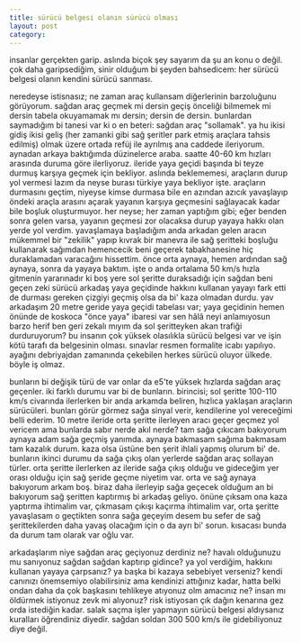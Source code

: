 ```yaml
---
title: sürücü belgesi olanın sürücü olması
layout: post
category: 
---
```


insanlar gerçekten garip. aslında biçok şey sayarım da şu an konu o değil. çok daha garipsediğim, sinir olduğum bi şeyden bahsedicem: her sürücü belgesi olanın kendini sürücü sanması.

neredeyse istisnasız; ne zaman araç kullansam diğerlerinin barzoluğunu görüyorum. sağdan araç geçmek mi dersin geçiş önceliği bilmemek mi dersin tabela okuyamamak mı dersin; dersin de dersin. bunlardan saymadığım bi tanesi var ki o en beteri: sağdan araç "sollamak". ya hu ikisi gidiş ikisi geliş (her zamanki gibi sağ şeritler park etmiş araçlara tahsis edilmiş) olmak üzere ortada refüj ile ayrılmış ana caddede ileriyorum. aynadan arkaya baktığımda düzinelerce araba. saatte 40-60 km hızları arasında duruma göre ilerliyoruz.  ileride yaya geçidi başında bi teyze durmuş karşıya geçmek için bekliyor. aslında beklememesi, araçların durup yol vermesi lazım da neyse burası türkiye yaya bekliyor işte. araçların durmasını geçtim, niyeyse kimse durmasa bile en azından azıcık yavaşlayıp öndeki araçla arasını açarak yayanın karşıya geçmesini sağlayacak kadar bile boşluk oluşturmuyor. her neyse; her zaman yaptığım gibi; eğer benden sonra gelen varsa, yayanın geçmesi zor olacaksa durup yayaya hakkı olan yerde yol verdim. yavaşlamaya başladığım anda arkadan gelen aracın mükemmel bir "zekilik" yapıp kıvrak bir manevra ile sağ şeritteki boşluğu kullanarak sağımdan hemencecik beni geçerek tabakhanesine hiç duraklamadan varacağını hissettim. önce orta aynaya, hemen ardından sağ aynaya, sonra da yayaya baktım. işte o anda ortalama 50 km/s hızla gitmenin yararınadır ki boş yere sol şeritte duraksadığı için sağdan beni geçen zeki sürücü arkadaş yaya geçidinde hakkını kullanan yayayı fark etti de durması gereken çizgiyi geçmiş olsa da bi' kaza olmadan durdu. yav arkadaşım 20 metre geride yaya geçidi tabelası var; yaya geçidinin hemen önünde de koskoca "önce yaya" ibaresi var sen hâlâ neyi anlamıyosun barzo herif ben geri zekalı mıyım da sol şeritteyken akan trafiği durduruyorum? bu insanın çok yüksek olasılıkla sürücü belgesi var ve işin kötü tarafı da belgesinin olması. sınavlar resmen formalite icabı yapılıyo. ayağını debriyajdan zamanında çekebilen herkes sürücü oluyor ülkede. böyle iş olmaz.

bunların bi değişik türü de var onlar da e5'te yüksek hızlarda sağdan araç geçenler. iki farklı durumu var bi de bunların. birincisi; sol şeritte 100-110 km/s civarında ilerlerken bir anda arkamda beliren, hızlıca yaklaşan araçların sürücüleri. bunları görür görmez sağa sinyal verir, kendilerine yol vereceğimi belli ederim. 10 metre ileride orta şeritte ilerleyen aracı geçer geçmez yol vericem ama bunlarda sabır nerde akıl nerde? tam sağa çıkıcam bakıyorum aynaya adam sağa geçmiş yanımda. aynaya bakmasam sağıma bakmasam tam kazalık durum. kaza olsa üstüne ben şerit ihlali yapmış olurum bi' de. bunların ikinci durumu da sağa çıkış olan yerlerde sağdan araç sollayan türler. orta şeritte ilerlerken az ileride sağa çıkış olduğu ve gideceğim yer orası olduğu için sağ şeride geçme niyetim var. orta ve sağ aynaya bakıyorum arkam boş. biraz daha ilerleyip sağa geçecek olduğum an bi bakıyorum sağ şeritten kaptırmış bi arkadaş geliyo. önüne çıksam ona kaza yaptırma ihtimalim var, çıkmasam çıkışı kaçırma ihtimalim var, orta şeritte yavaşlasam o geçtikten sonra sağa geçeyim desem bu sefer de sağ şerittekilerden daha yavaş olacağım için o da ayrı bi' sorun. kısacası bunda da durum tam olarak var oğlu var.

arkadaşlarım niye sağdan araç geçiyonuz derdiniz ne? havalı olduğunuzu mu sanıyonuz sağdan sağdan kaptırıp gidince? ya yol verdiğim, hakkını kullanan yayaya çarpsanız? ya başka bi kazaya sebebiyet verseniz? kendi canınızı önemsemiyo olabilirsiniz ama kendinizi attığınız kadar, hatta belki ondan daha da çok başkasını tehlikeye atıyonuz olm amacınız ne? insan mı öldürmek istiyonuz zevk mi alıyonuz? risk istiyosan çık dağın kenarına gez orda istediğin kadar. salak saçma işler yapmayın sürücü belgesi aldıysanız kuralları öğrendiniz diyedir. sağdan soldan 300 500 km/s ile gidebiliyonuz diye değil. 
